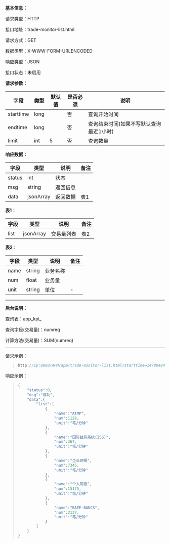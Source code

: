 **基本信息：**

请求类型：HTTP

接口地址：trade-monitor-list.html

请求方式：GET

数据类型：X-WWW-FORM-URLENCODED

响应类型：JSON

接口状态：未启用

**请求参数：**

| **字段** | **类型** | **默认值** | **是否必须** | **说明** |
| --- | --- | --- | --- | --- |
| starttime | long |  | 否 | 查询开始时间 |
| endtime | long |  | 否 | 查询结束时间\(如果不写默认查询最近1小时\) |
| limit | int | 5 | 否 | 查询数量 |

**响应数据：**

| **字段** | **类型** | **说明** | **备注** |
| --- | --- | --- | --- |
| status | int | 状态 |  |
| msg | string | 返回信息 |  |
| data | jsonArray | 返回数据 | 表1 |

**表1：**

| **字段** | **类型** | **说明** | **备注** |
| --- | --- | --- | --- |
| list | jsonArray | 交易量列表 | 表2 |

**表2：**

| **字段** | **类型** | **说明** | **备注** |
| --- | --- | --- | --- |
| name | string | 业务名称 |  |
| num | float | 业务量 |  |
| unit | string | 单位 | - |

---

**后台说明：**

查询表：app\_kpi\_

查询字段\(交易量\)：numreq

计算方法\(交易量\)：SUM\(numreq\)

---

请求示例：

> ```js
> http://ip:8080/APM/apm/trade-monitor-list.html?starttime=1478048400&endtime=1478048400&limit=5
> ```

响应示例：

> ```js
> {
>     "status":0,
>     "msg":"成功",
>     "data":{
>         "list":[
>             {
>                 "name":"ATMP",
>                 "num":1128,
>                 "unit":"笔/分钟"
>             },
>             {
>                 "name":"国际结算系统(ISS)",
>                 "num":367,
>                 "unit":"笔/分钟"
>             },
>             {
>                 "name":"企业网银",
>                 "num":7345,
>                 "unit":"笔/分钟"
>             },
>             {
>                 "name":"个人网银",
>                 "num":15175,
>                 "unit":"笔/分钟"
>             },
>             {
>                 "name":"BAFE-BANCS",
>                 "num":2137,
>                 "unit":"笔/分钟"
>             }
>         ]
>     }
> }
> ```

